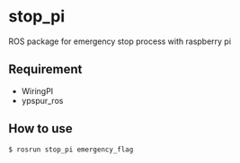 # stop_pi
ROS package for emergency stop process with raspberry pi

## Requirement
- WiringPI
- ypspur_ros

## How to use
```
$ rosrun stop_pi emergency_flag
```
